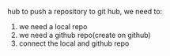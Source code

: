 hub to push a repository to git hub, we need to:

1. we need a local repo
2. we need a github repo(create on github)
3. connect the local and github repo

